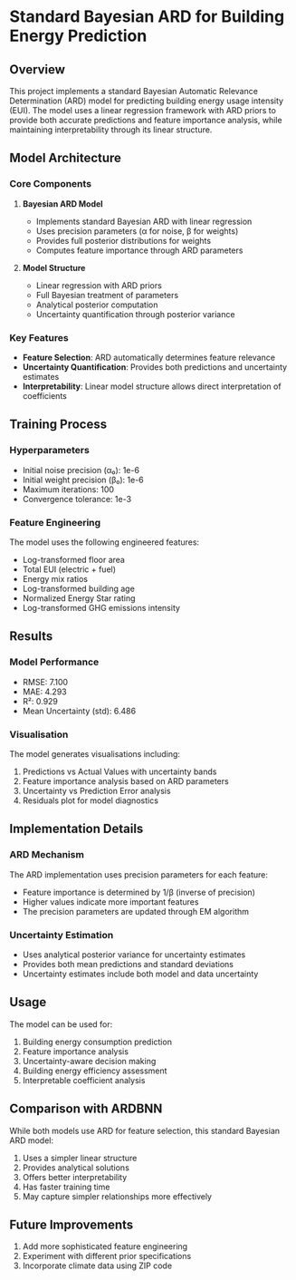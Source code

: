 # Standard Bayesian ARD for Building Energy Prediction

## Overview
This project implements a standard Bayesian Automatic Relevance Determination (ARD) model for predicting building energy usage intensity (EUI). The model uses a linear regression framework with ARD priors to provide both accurate predictions and feature importance analysis, while maintaining interpretability through its linear structure.

## Model Architecture

### Core Components

1. **Bayesian ARD Model**
   - Implements standard Bayesian ARD with linear regression
   - Uses precision parameters (α for noise, β for weights)
   - Provides full posterior distributions for weights
   - Computes feature importance through ARD parameters

2. **Model Structure**
   - Linear regression with ARD priors
   - Full Bayesian treatment of parameters
   - Analytical posterior computation
   - Uncertainty quantification through posterior variance

### Key Features

- **Feature Selection**: ARD automatically determines feature relevance
- **Uncertainty Quantification**: Provides both predictions and uncertainty estimates
- **Interpretability**: Linear model structure allows direct interpretation of coefficients

## Training Process

### Hyperparameters
- Initial noise precision (α₀): 1e-6
- Initial weight precision (β₀): 1e-6
- Maximum iterations: 100
- Convergence tolerance: 1e-3

### Feature Engineering
The model uses the following engineered features:
- Log-transformed floor area
- Total EUI (electric + fuel)
- Energy mix ratios
- Log-transformed building age
- Normalized Energy Star rating
- Log-transformed GHG emissions intensity

## Results

### Model Performance
- RMSE: 7.100
- MAE: 4.293
- R²: 0.929
- Mean Uncertainty (std): 6.486

### Visualisation
The model generates visualisations including:
1. Predictions vs Actual Values with uncertainty bands
2. Feature importance analysis based on ARD parameters
3. Uncertainty vs Prediction Error analysis
4. Residuals plot for model diagnostics

## Implementation Details

### ARD Mechanism
The ARD implementation uses precision parameters for each feature:
- Feature importance is determined by 1/β (inverse of precision)
- Higher values indicate more important features
- The precision parameters are updated through EM algorithm

### Uncertainty Estimation
- Uses analytical posterior variance for uncertainty estimates
- Provides both mean predictions and standard deviations
- Uncertainty estimates include both model and data uncertainty

## Usage

The model can be used for:
1. Building energy consumption prediction
2. Feature importance analysis
3. Uncertainty-aware decision making
4. Building energy efficiency assessment
5. Interpretable coefficient analysis

## Comparison with ARDBNN
While both models use ARD for feature selection, this standard Bayesian ARD model:
1. Uses a simpler linear structure
2. Provides analytical solutions
3. Offers better interpretability
4. Has faster training time
5. May capture simpler relationships more effectively

## Future Improvements
1. Add more sophisticated feature engineering
2. Experiment with different prior specifications
3. Incorporate climate data using ZIP code 
